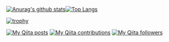 [![Anurag's github stats](https://github-readme-stats.vercel.app/api?username=perpouh&show_icons=true)](https://github.com/perpouh/github-readme-stats)[![Top Langs](https://github-readme-stats.vercel.app/api/top-langs/?username=perpouh)](https://github.com/anuraghazra/github-readme-stats)

[![trophy](https://github-profile-trophy.vercel.app/?username=perpouh)](https://github.com/perpouh/github-profile-trophy)

[![My Qiita posts](https://qiita-badge.apiapi.app/s/perpouh/posts.svg)](http://qiita.com/perpouh)
[![My Qiita contributions](https://qiita-badge.apiapi.app/s/perpouh/contributions.svg)](http://qiita.com/perpouh)
[![My Qiita followers](https://qiita-badge.apiapi.app/s/perpouh/followers.svg)](http://qiita.com/perpouh)

<!--
**perpouh/perpouh** is a ✨ _special_ ✨ repository because its `README.md` (this file) appears on your GitHub profile.

Here are some ideas to get you started:

- 🔭 I’m currently working on ...
- 🌱 I’m currently learning ...
- 👯 I’m looking to collaborate on ...
- 🤔 I’m looking for help with ...
- 💬 Ask me about ...
- 📫 How to reach me: ...
- 😄 Pronouns: ...
- ⚡ Fun fact: ...
-->
